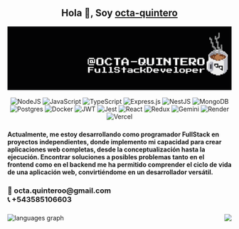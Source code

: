 <div align="center">
<h2 align="center">Hola 👋, Soy <a href="https://github.com/octa-quintero">octa-quintero</a> </h2>
<img src="./Untitled.png">

![NodeJS](https://img.shields.io/badge/node.js-6DA55F?style=for-the-badge&logo=node.js&logoColor=white)
![JavaScript](https://img.shields.io/badge/javascript-%23323330.svg?style=for-the-badge&logo=javascript&logoColor=%23F7DF1E)
![TypeScript](https://img.shields.io/badge/typescript-%23007ACC.svg?style=for-the-badge&logo=typescript&logoColor=white)
![Express.js](https://img.shields.io/badge/express.js-%23404d59.svg?style=for-the-badge&logo=express&logoColor=%2361DAFB)
![NestJS](https://img.shields.io/badge/nestjs-%23E0234E.svg?style=for-the-badge&logo=nestjs&logoColor=white)
![MongoDB](https://img.shields.io/badge/MongoDB-%234ea94b.svg?style=for-the-badge&logo=mongodb&logoColor=white)
![Postgres](https://img.shields.io/badge/postgres-%23316192.svg?style=for-the-badge&logo=postgresql&logoColor=white)
![Docker](https://img.shields.io/badge/docker-%230db7ed.svg?style=for-the-badge&logo=docker&logoColor=white)
![JWT](https://img.shields.io/badge/JWT-black?style=for-the-badge&logo=JSON%20web%20tokens)
![Jest](https://img.shields.io/badge/-jest-%23C21325?style=for-the-badge&logo=jest&logoColor=white)
![React](https://img.shields.io/badge/react-%2320232a.svg?style=for-the-badge&logo=react&logoColor=%2361DAFB)
![Redux](https://img.shields.io/badge/redux-%23593d88.svg?style=for-the-badge&logo=redux&logoColor=white)
![Gemini](https://img.shields.io/badge/Gemini-8E75B2?style=for-the-badge&logo=googlebard&logoColor=fff)
![Render](https://img.shields.io/badge/Render-46E3B7?style=for-the-badge&logo=render&logoColor=whit)
![Vercel](https://img.shields.io/badge/Vercel-000000?style=for-the-badge&logo=vercel&logoColor=white)
</div>

###

<h4 align="left">Actualmente, me estoy desarrollando como programador FullStack en proyectos independientes, donde implemento mi capacidad para crear aplicaciones web completas, desde la conceptualización hasta la ejecución. Encontrar soluciones a posibles problemas tanto en el frontend como en el backend me ha permitido comprender el ciclo de vida de una aplicación web, convirtiéndome en un desarrollador versátil.</h4>

###

<h3 align="left">📨  octa.quinteroo@gmail.com<br>📞 +543585106603</h3>

###

<img align="right" height="100" src="https://media.giphy.com/media/V1oAq9IfVTnvPrrKWe/giphy.gif"  />

###

<div align="left">
  <img src="https://github-readme-stats.vercel.app/api/top-langs?username=octa-quintero&locale=es&hide_title=false&layout=compact&card_width=320&langs_count=5&theme=aura&hide_border=true&order=2&custom_title=Top" height="150" alt="languages graph"  />
</div>

###
